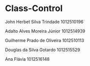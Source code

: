 # Class-Control
John Herbet Silva Trindade 1012510196 

Adalto Alves Moreira Júnior 1012514939 

Guilherme Prado de Oliveira 1012510113 

Douglas da Silva Gotardo 1012515529 

Ana Flávia 1012516148
